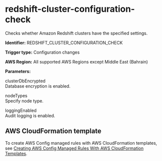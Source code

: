 # redshift\-cluster\-configuration\-check<a name="redshift-cluster-configuration-check"></a>

Checks whether Amazon Redshift clusters have the specified settings\.

**Identifier:** REDSHIFT\_CLUSTER\_CONFIGURATION\_CHECK

**Trigger type:** Configuration changes

**AWS Region:** All supported AWS Regions except Middle East \(Bahrain\)

**Parameters:**

 clusterDbEncrypted   
 Database encryption is enabled\. 

 nodeTypes   
 Specify node type\. 

 loggingEnabled   
 Audit logging is enabled\. 

## AWS CloudFormation template<a name="w24aac11c29c17d263c15"></a>

To create AWS Config managed rules with AWS CloudFormation templates, see [Creating AWS Config Managed Rules With AWS CloudFormation Templates](aws-config-managed-rules-cloudformation-templates.md)\.